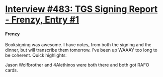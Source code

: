 # [Interview #483: TGS Signing Report - Frenzy, Entry #1](https://www.theoryland.com/intvmain.php?i=483#1)

#### Frenzy

Booksigning was awesome. I have notes, from both the signing and the dinner, but will transcribe them tomorrow. I've been up WAAAY too long to be coherent. Quick highlights:

Jason Wolfbrother and 4Alethinos were both there and both got RAFO cards.

